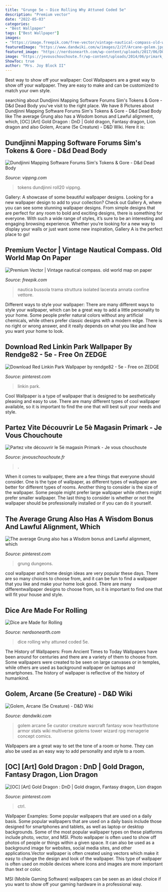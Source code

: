 ```yaml
---
title: "Grunge 5e ~ Dice Rolling Why Attuned Coded 5e"
description: "Premium vector"
date: "2022-05-03"
categories:
- "Best Wallpaper"
tags: ["Best Wallpaper"]
images:
- "https://image.freepik.com/free-vector/vintage-nautical-compass-old-world-map-paper-texture-with-grunge-border-frame-wind-rose_93083-473.jpg"
featuredImage: "https://www.dandwiki.com/w/images/2/2f/Arcane-golem.jpg"
featured_image: "https://nerdsonearth.com/wp-content/uploads/2017/06/DOR-2-1024x683.jpg"
image: "https://jevouschouchoute.fr/wp-content/uploads/2014/06/primark_jevouschouchoute_jvc5.jpg"
ShowToc: true
author: "Mrs. Joy Block II"
---
```



Best way to show off your wallpaper:
Cool Wallpapers are a great way to show off your wallpaper. They are easy to make and can be customized to match your own style.

	

		
searching about Dundjinni Mapping Software Forums Sim&#039;s Tokens &amp; Gore - D&amp;d Dead Body you've visit to the right place. We have 8 Pictures about Dundjinni Mapping Software Forums Sim&#039;s Tokens &amp; Gore - D&amp;d Dead Body like The average Grung also has a Wisdom bonus and Lawful alignment, which, [OC] [Art] Gold Dragon : DnD | Gold dragon, Fantasy dragon, Lion dragon and also Golem, Arcane (5e Creature) - D&amp;D Wiki. Here it is:
		
    
## Dundjinni Mapping Software Forums Sim&#039;s Tokens &amp; Gore - D&amp;d Dead Body

<img loading=lazy src="https://www.vippng.com/png/detail/66-666502_dundjinni-mapping-software-forums-sims-tokens-gore-d.png" onerror="this.onerror=null;this.src='https://tse2.mm.bing.net/th?id=OIP.cojNT6Qx7zKlB1PWKOk1uQHaGg&amp;pid=15.1';" alt="Dundjinni Mapping Software Forums Sim&#039;s Tokens &amp; Gore - D&amp;d Dead Body">

_Source: vippng.com_

>tokens dundjinni roll20 vippng. 

	

Gallery: A showcase of some beautiful wallpaper designs.
Looking for a new wallpaper design to add to your collection? Check out Gallery A, where you can see some stunning wallpaper designs. From simple designs that are perfect for any room to bold and exciting designs, there is something for everyone. With such a wide range of styles, it’s sure to be an interesting and engaging browsing experience. Whether you’re looking for a new way to display your walls or just want some new inspiration, Gallery A is the perfect place to go!





	
	
    
## Premium Vector | Vintage Nautical Compass. Old World Map On Paper

<img loading=lazy src="https://image.freepik.com/free-vector/vintage-nautical-compass-old-world-map-paper-texture-with-grunge-border-frame-wind-rose_93083-473.jpg" onerror="this.onerror=null;this.src='https://tse1.mm.bing.net/th?id=OIP.1JAiYwRPy3qDvsESOqZcjAHaF7&amp;pid=15.1';" alt="Premium Vector | Vintage nautical compass. old world map on paper">

_Source: freepik.com_

>nautica bussola trama struttura isolated lacerata annata confine vettore. 

	

Different ways to style your wallpaper:
There are many different ways to style your wallpaper, which can be a great way to add a little personality to your home. Some people prefer natural colors without any artificial chemicals, while others prefer classic designs with a modern edge. There is no right or wrong answer, and it really depends on what you like and how you want your home to look.

    
## Download Red Linkin Park Wallpaper By Rendge82 - 5e - Free On ZEDGE

<img loading=lazy src="https://i.pinimg.com/originals/18/63/af/1863af4c81556ce167f7e3920a8e7125.jpg" onerror="this.onerror=null;this.src='https://tse1.mm.bing.net/th?id=OIP.PZ3-nMllggxzfxX04dDc0AHaNK&amp;pid=15.1';" alt="Download Red Linkin Park Wallpaper by rendge82 - 5e - Free on ZEDGE">

_Source: pinterest.com_

>linkin park. 

	

Cool Wallpaper is a type of wallpaper that is designed to be aesthetically pleasing and easy to use. There are many different types of cool wallpaper available, so it is important to find the one that will best suit your needs and style.

    
## Partez Vite Découvrir Le 5è Magasin Primark - Je Vous Chouchoute

<img loading=lazy src="https://jevouschouchoute.fr/wp-content/uploads/2014/06/primark_jevouschouchoute_jvc5.jpg" onerror="this.onerror=null;this.src='https://tse3.mm.bing.net/th?id=OIP.FUZ8giSYpHRZCUMBVrfZRgHaFh&amp;pid=15.1';" alt="Partez vite découvrir le 5è magasin Primark - Je vous chouchoute">

_Source: jevouschouchoute.fr_

>. 

	

When it comes to wallpaper, there are a few things that everyone should consider. One is the type of wallpaper, as different types of wallpaper are better for different types of rooms. Another thing to consider is the size of the wallpaper. Some people might prefer large wallpaper while others might prefer smaller wallpaper. The last thing to consider is whether or not the wallpaper should be professionally installed or if you can do it yourself.

    
## The Average Grung Also Has A Wisdom Bonus And Lawful Alignment, Which

<img loading=lazy src="https://i.pinimg.com/originals/d8/e2/8d/d8e28db558ea83255f228b539109a124.jpg" onerror="this.onerror=null;this.src='https://tse2.mm.bing.net/th?id=OIP.Iv84lZVJT2wqudpPvFKtZQHaCg&amp;pid=15.1';" alt="The average Grung also has a Wisdom bonus and Lawful alignment, which">

_Source: pinterest.com_

>grung dungeons. 

	

cool wallpaper and home design ideas are very popular these days. There are so many choices to choose from, and it can be fun to find a wallpaper that you like and make your home look good. There are many differentwallpaper designs to choose from, so it is important to find one that will fit your house and style.

    
## Dice Are Made For Rolling

<img loading=lazy src="https://nerdsonearth.com/wp-content/uploads/2017/06/DOR-2-1024x683.jpg" onerror="this.onerror=null;this.src='https://tse1.mm.bing.net/th?id=OIP.AoPqDCNbcLpx-ViEI7Ws_AHaE8&amp;pid=15.1';" alt="Dice are Made for Rolling">

_Source: nerdsonearth.com_

>dice rolling why attuned coded 5e. 

	

The History of Wallpapers: From Ancient Times to Today
Wallpapers have been around for centuries and there are a variety of them to choose from. Some wallpapers were created to be seen on large canvases or in temples, while others are used as background wallpaper on laptops and smartphones. The history of wallpaper is reflective of the history of humankind.

    
## Golem, Arcane (5e Creature) - D&amp;D Wiki

<img loading=lazy src="https://www.dandwiki.com/w/images/2/2f/Arcane-golem.jpg" onerror="this.onerror=null;this.src='https://tse1.mm.bing.net/th?id=OIP.bXTu2_7Vpw9TSw_V6uIh1QAAAA&amp;pid=15.1';" alt="Golem, Arcane (5e Creature) - D&amp;D Wiki">

_Source: dandwiki.com_

>golem arcane 5e curator creature warcraft fantasy wow hearthstone armor stats wiki multiverse golems tower wizard rpg menagerie concept comics. 

	

Wallpapers are a great way to set the tone of a room or home. They can also be used as an easy way to add personality and style to a room.

    
## [OC] [Art] Gold Dragon : DnD | Gold Dragon, Fantasy Dragon, Lion Dragon

<img loading=lazy src="https://i.pinimg.com/originals/63/28/c4/6328c4b2d8b0be1dcb60d50f981493ae.png" onerror="this.onerror=null;this.src='https://tse3.mm.bing.net/th?id=OIP.cmm9tPSQuwuMzubUdU8ZAgHaKe&amp;pid=15.1';" alt="[OC] [Art] Gold Dragon : DnD | Gold dragon, Fantasy dragon, Lion dragon">

_Source: pinterest.com_

>ctrl. 

	

Wallpaper Examples: Some popular wallpapers that are used on a daily basis.
Some popular wallpapers that are used on a daily basis include those designed for smartphones and tablets, as well as laptop or desktop backgrounds. Some of the most popular wallpaper types on these platforms include photo, vector, and MSI. 
Photo wallpaper is often used to show off photos of people or things within a given space. It can also be used as a background image for websites, social media sites, and other applications.Vector wallpaper is often created using vectors which make it easy to change the design and look of the wallpaper. This type of wallpaper is often used on mobile devices where icons and images are more important than text or color. 

MSI (Mobile Gaming Software) wallpapers can be seen as an ideal choice if you want to show off your gaming hardware in a professional way.

